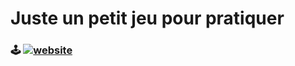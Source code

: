 # Juste un petit jeu pour pratiquer

### 🕹  [![website](https://img.shields.io/badge/-Jouer-green?style=plastic)](https://morpion.byfidia.com/)
